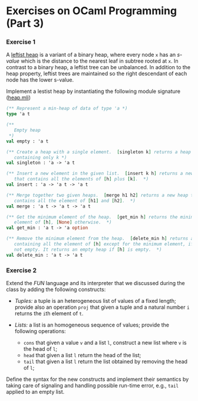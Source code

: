 # Exercises on OCaml Programming (Part 3)

### Exercise 1
A [leftist heap](https://en.wikipedia.org/wiki/Leftist_tree) is a variant of a binary heap, where every node `x` has an *s-value* which is the distance to the nearest leaf in subtree rooted at `x`.
In contrast to a binary heap, a leftist tree can be  unbalanced. In addition to the heap property, leftist trees are maintained so the right descendant of each node has the lower s-value.

Implement a lestist heap by instantiating the following module signature ([heap.mli](heap.mli))
```ocaml
(** Represent a min-heap of data of type 'a *)
type 'a t

(**
   Empty heap
 *)
val empty : 'a t

(** Create a heap with a single element.  [singleton k] returns a heap
   containing only k *)
val singleton : 'a -> 'a t

(** Insert a new element in the given list.  [insert k h] returns a new heap
   that contains all the elements of [h] plus [k].  *)
val insert : 'a -> 'a t -> 'a t

(** Merge together two given heaps.  [merge h1 h2] returns a new heap that
   contains all the element of [h1] and [h2].  *)
val merge : 'a t -> 'a t -> 'a t

(** Get the minimum element of the heap.  [get_min h] returns the minimum
   element of [h], [None] otherwise.  *)
val get_min : 'a t -> 'a option

(** Remove the minimum element from the heap.  [delete_min h] returns a new heap
   containing all the element of [h] except for the minimum element, if [h] is
   not empty. It returns an empty heap if [h] is empty.  *)
val delete_min : 'a t -> 'a t
```

### Exercise 2
Extend the *FUN* language and its interpreter that we discussed during the class by adding the following constructs:
- *Tuples:* a tuple is an heterogeneous list of values of a fixed length;  provide also an operation `proj` that given a tuple and a natural number `i` returns the `i`th element of `t`.

- *Lists:* a list is an homogeneous sequence of values; provide the following operations:
    - `cons` that given a value `v` and a list `l`, construct a new list where `v` is the head of `l`;
    - `head` that given a list `l` return the head of the list;
    - `tail` that given a list `l` return the list obtained by removing the head of `l`;


Define the syntax for the new constructs and implement their semantics by taking care of signaling and handling possible run-time error, e.g., `tail` applied to an empty list.